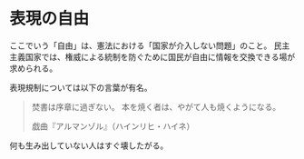 # 表現の自由

ここでいう「自由」は、憲法における「国家が介入しない問題」のこと。
民主主義国家では、権威による統制を防ぐために国民が自由に情報を交換できる場が求められる。

表現規制については以下の言葉が有名。

> 焚書は序章に過ぎない。 本を焼く者は、やがて人も焼くようになる。
>
> 戯曲『アルマンゾル』（ハインリヒ・ハイネ）

何も生み出していない人はすぐ壊したがる。
